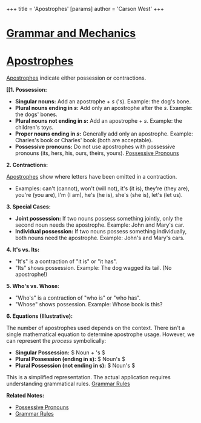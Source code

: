 +++
 title = 'Apostrophes'
[params]
	author = 'Carson West'
+++
# [Grammar and Mechanics](./../grammar-and-mechanics/)
# [Apostrophes](./../apostrophes/)

[Apostrophes](./../apostrophes/) indicate either possession or contractions.

**[[1. Possession:**

*   **Singular nouns:** Add an apostrophe + *s* ('s).  Example:  the dog's bone.
*   **Plural nouns ending in *s*:** Add only an apostrophe after the *s*. Example: the dogs' bones.
*   **Plural nouns not ending in *s*:** Add an apostrophe + *s*. Example: the children's toys.
*   **Proper nouns ending in *s*:**  Generally add only an apostrophe. Example:  Charles's book or Charles' book (both are acceptable).
*   **Possessive pronouns:**  Do not use apostrophes with possessive pronouns (its, hers, his, ours, theirs, yours).  [Possessive Pronouns](./../possessive-pronouns/)


**2. Contractions:**

[Apostrophes](./../apostrophes/) show where letters have been omitted in a contraction.

*   Examples:  can't (cannot), won't (will not), it's (it is),  they're (they are),  you're (you are),  I'm (I am),  he's (he is), she's (she is),  let's (let us).

**3. Special Cases:**

*   **Joint possession:** If two nouns possess something jointly, only the second noun needs the apostrophe. Example:  John and Mary's car.
*   **Individual possession:** If two nouns possess something individually, both nouns need the apostrophe. Example: John's and Mary's cars.


**4.  It's vs. Its:**

*   "It's" is a contraction of "it is" or "it has".
*   "Its" shows possession.  Example: The dog wagged its tail.  (No apostrophe!)

**5.  Who's vs. Whose:**

*   "Who's" is a contraction of "who is" or "who has".
*   "Whose" shows possession. Example: Whose book is this?


**6.  Equations (Illustrative):**

The number of apostrophes used depends on the context. There isn't a single mathematical equation to determine apostrophe usage.  However, we can represent the *process* symbolically:

* **Singular Possession:**  $ Noun + 's $ 
* **Plural Possession (ending in s):**  $ Noun's $ 
* **Plural Possession (not ending in s):**  $ Noun's $ 


This is a simplified representation.  The actual application requires understanding grammatical rules. [Grammar Rules](./../grammar-rules/)

**Related Notes:**

* [Possessive Pronouns](./../possessive-pronouns/)
* [Grammar Rules](./../grammar-rules/)
